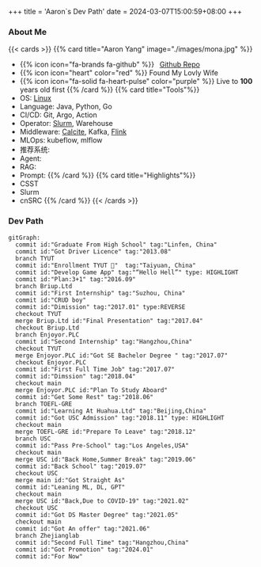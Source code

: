 +++
title = 'Aaron`s Dev Path'
date = 2024-03-07T15:00:59+08:00
+++

### About Me

{{< cards >}}
{{% card title="Aaron Yang" image="./images/mona.jpg" %}}
- {{% icon icon="fa-brands fa-github" %}} &ensp;[Github Repo](https://github.com/AaronYang0628)
- {{% icon icon="heart" color="red" %}} Found My Lovly Wife
- {{% icon icon="fa-solid fa-heart-pulse" color="purple" %}} Live to **100** years old first
{{% /card %}}
{{% card title="Tools"%}}
- OS: [Linux](Linux/_index.md)
- Language: Java, Python, Go
- CI/CD: Git, Argo, Action
- Operator: [Slurm](Slurm\install\install_from_k8s_operator.md), Warehouse
- Middleware: [Calcite](./Calcite/_index.md), Kafka, [Flink](./Flink/_index.md)
- MLOps: kubeflow, mlflow
- 推荐系统: 
- Agent:
- RAG:
- Prompt:
{{% /card %}}
{{% card title="Highlights"%}}
- CSST
- Slurm
- cnSRC
{{% /card %}}
{{< /cards >}}

### Dev Path

```mermaid
gitGraph:
  commit id:"Graduate From High School" tag:"Linfen, China"
  commit id:"Got Driver Licence" tag:"2013.08"
  branch TYUT
  commit id:"Enrollment TYUT 🥰"  tag:"Taiyuan, China"
  commit id:"Develop Game App" tag:"“Hello Hell”" type: HIGHLIGHT
  commit id:"Plan:3+1" tag:"2016.09"
  branch Briup.Ltd
  commit id:"First Internship" tag:"Suzhou, China"
  commit id:"CRUD boy" 
  commit id:"Dimission" tag:"2017.01" type:REVERSE
  checkout TYUT
  merge Briup.Ltd id:"Final Presentation" tag:"2017.04"
  checkout Briup.Ltd
  branch Enjoyor.PLC
  commit id:"Second Internship" tag:"Hangzhou,China"
  checkout TYUT
  merge Enjoyor.PLC id:"Got SE Bachelor Degree " tag:"2017.07"
  checkout Enjoyor.PLC
  commit id:"First Full Time Job" tag:"2017.07"
  commit id:"Dimssion" tag:"2018.04"
  checkout main
  merge Enjoyor.PLC id:"Plan To Study Aboard"
  commit id:"Get Some Rest" tag:"2018.06"
  branch TOEFL-GRE
  commit id:"Learning At Huahua.Ltd" tag:"Beijing,China"
  commit id:"Got USC Admission" tag:"2018.11" type: HIGHLIGHT
  checkout main
  merge TOEFL-GRE id:"Prepare To Leave" tag:"2018.12"
  branch USC
  commit id:"Pass Pre-School" tag:"Los Angeles,USA"
  checkout main
  merge USC id:"Back Home,Summer Break" tag:"2019.06"
  commit id:"Back School" tag:"2019.07"
  checkout USC
  merge main id:"Got Straight As"
  commit id:"Leaning ML, DL, GPT"
  checkout main
  merge USC id:"Back,Due to COVID-19" tag:"2021.02"
  checkout USC
  commit id:"Got DS Master Degree" tag:"2021.05"
  checkout main
  commit id:"Got An offer" tag:"2021.06"
  branch Zhejianglab
  commit id:"Second Full Time" tag:"Hangzhou,China"
  commit id:"Got Promotion" tag:"2024.01"
  commit id:"For Now"
```

